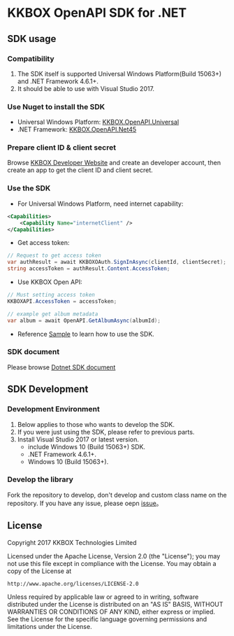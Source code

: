 # KKBOX OpenAPI SDK for .NET

## SDK usage
### Compatibility
1. The SDK itself is supported Universal Windows Platform(Build 15063+) and .NET Framework 4.6.1+.
1. It should be able to use with Visual Studio 2017.

### Use Nuget to install the SDK
- Universal Windows Platform: [KKBOX.OpenAPI.Universal](https://www.nuget.org/packages/KKBOX.OpenAPI.Universal)
- .NET Framework: [KKBOX.OpenAPI.Net45](https://www.nuget.org/packages/KKBOX.OpenAPI.Net45/)

### Prepare client ID & client secret
Browse [KKBOX Developer Website](https://developer.kkbox.com/) and create an developer account, then create an app to get the client ID and client secret.

### Use the SDK
- For Universal Windows Platform, need internet capability: 

```xml
<Capabilities>
    <Capability Name="internetClient" />
</Capabilities>
```

- Get access token: 

```csharp
// Request to get access token
var authResult = await KKBOXOAuth.SignInAsync(clientId, clientSecret);
string accessToken = authResult.Content.AccessToken;
```

- Use KKBOX Open API:

```csharp
// Must setting access token
KKBOXAPI.AccessToken = accessToken;

// example get album metadata
var album = await OpenAPI.GetAlbumAsync(albumId);
```

- Reference [Sample](Sample/OpenAPI.App.Shared/MainPageViewModel.cs) to learn how to use the SDK.

### SDK document
Please browse [Dotnet SDK document](Doc/Home.md)

## SDK Development
### Development Environment
1. Below applies to those who wants to develop the SDK.
1. If you were just using the SDK, please refer to previous parts.
1. Install Visual Studio 2017 or latest version.
   - include Windows 10 (Build 15063+) SDK.
   - .NET Framework 4.6.1+.
   - Windows 10 (Build 15063+).

### Develop the library
Fork the repository to develop, don't develop and custom class name on the repository.
If you have any issue, please oepn [issue](https://github.com/KKBOX/OpenAPI-Dotnet/issues)。

## License
Copyright 2017 KKBOX Technologies Limited

   Licensed under the Apache License, Version 2.0 (the "License");
   you may not use this file except in compliance with the License.
   You may obtain a copy of the License at

    http://www.apache.org/licenses/LICENSE-2.0

   Unless required by applicable law or agreed to in writing, software
   distributed under the License is distributed on an "AS IS" BASIS,
   WITHOUT WARRANTIES OR CONDITIONS OF ANY KIND, either express or implied.
   See the License for the specific language governing permissions and
   limitations under the License.